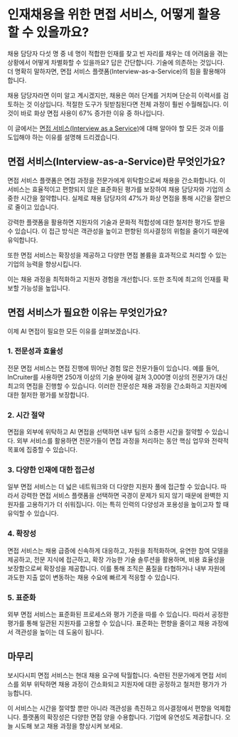 # 인재채용을 위한 면접 서비스, 어떻게 활용할 수 있을까요?

채용 담당자 다섯 명 중 네 명이 적합한 인재를 찾고 빈 자리를 채우는 데 어려움을 겪는 상황에서 어떻게 차별화할 수 있을까요? 답은 간단합니다. 기술에 의존하는 것입니다. 더 명확히 말하자면, 면접 서비스 플랫폼(Interview-as-a-Service)의 힘을 활용해야 합니다.

채용 담당자라면 이미 알고 계시겠지만, 채용은 여러 단계를 거치며 단순히 이력서를 검토하는 것 이상입니다. 적절한 도구가 뒷받침된다면 전체 과정이 훨씬 수월해집니다. 이것이 바로 화상 면접 사용이 67% 증가한 이유 중 하나입니다.

이 글에서는 [면접 서비스(Interview as a Service)](https://incruiter.com/)에 대해 알아야 할 모든 것과 이를 도입해야 하는 이유를 설명해 드리겠습니다.

## 면접 서비스(Interview-as-a-Service)란 무엇인가요?

면접 서비스 플랫폼은 면접 과정을 전문가에게 위탁함으로써 채용을 간소화합니다. 이 서비스는 효율적이고 편향되지 않은 표준화된 평가를 보장하여 채용 담당자와 기업의 소중한 시간을 절약합니다. 실제로 채용 담당자의 47%가 화상 면접을 통해 시간을 절반으로 줄이고 있습니다.

강력한 플랫폼을 활용하면 지원자의 기술과 문화적 적합성에 대한 철저한 평가도 받을 수 있습니다. 이 접근 방식은 객관성을 높이고 편향된 의사결정의 위험을 줄이기 때문에 유익합니다.

또한 면접 서비스는 확장성을 제공하고 다양한 면접 볼륨을 효과적으로 처리할 수 있는 기업의 능력을 향상시킵니다.

이는 채용 과정을 최적화하고 지원자 경험을 개선합니다. 또한 조직에 최고의 인재를 확보할 가능성을 높입니다.

## 면접 서비스가 필요한 이유는 무엇인가요?

이제 AI 면접이 필요한 모든 이유를 살펴보겠습니다.

### 1. 전문성과 효율성

전문 면접 서비스는 면접 진행에 뛰어난 경험 많은 전문가들이 있습니다. 예를 들어, InCruiter를 사용하면 250개 이상의 기술 분야에 걸쳐 3,000명 이상의 전문가가 대신 최고의 면접을 진행할 수 있습니다. 이러한 전문성은 채용 과정을 간소화하고 지원자에 대한 철저한 평가를 보장합니다.

### 2. 시간 절약

면접을 외부에 위탁하고 AI 면접을 선택하면 내부 팀의 소중한 시간을 절약할 수 있습니다. 외부 서비스를 활용하면 전문가들이 면접 과정을 처리하는 동안 핵심 업무와 전략적 목표에 집중할 수 있습니다.

### 3. 다양한 인재에 대한 접근성

일부 면접 서비스는 더 넓은 네트워크와 더 다양한 지원자 풀에 접근할 수 있습니다. 따라서 강력한 면접 서비스 플랫폼을 선택하면 국경이 문제가 되지 않기 때문에 완벽한 지원자를 고용하기가 더 쉬워집니다. 이는 특히 인력의 다양성과 포용성을 높이고자 할 때 유익할 수 있습니다.

### 4. 확장성

면접 서비스는 채용 급증에 신속하게 대응하고, 자원을 최적화하며, 유연한 참여 모델을 제공하고, 전문 지식에 접근하고, 확장 가능한 기술 솔루션을 활용하며, 비용 효율성을 보장함으로써 확장성을 제공합니다. 이를 통해 조직은 품질을 타협하거나 내부 자원에 과도한 지출 없이 변동하는 채용 수요에 빠르게 적응할 수 있습니다.

### 5. 표준화

외부 면접 서비스는 표준화된 프로세스와 평가 기준을 따를 수 있습니다. 따라서 공정한 평가를 통해 일관된 지원자를 고용할 수 있습니다. 표준화는 편향을 줄이고 채용 과정에서 객관성을 높이는 데 도움이 됩니다.

## 마무리

보시다시피 면접 서비스는 현대 채용 요구에 탁월합니다. 숙련된 전문가에게 면접 서비스를 외부 위탁하면 채용 과정이 간소화되고 지원자에 대한 공정하고 철저한 평가가 가능합니다.

이 서비스는 시간을 절약할 뿐만 아니라 객관성을 촉진하고 의사결정에서 편향을 억제합니다. 플랫폼의 확장성은 다양한 면접 양을 수용합니다. 기업에 유연성도 제공합니다. 오늘 시도해 보고 채용 과정을 향상시켜 보세요.